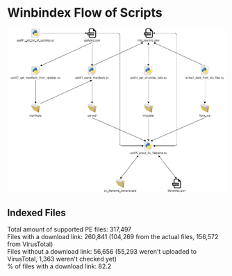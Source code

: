 # Winbindex Flow of Scripts

![winbindex-scripts-flow.png](winbindex-scripts-flow.png)

## Indexed Files

<!--FileStats-->
Total amount of supported PE files: 317,497  
Files with a download link: 260,841 (104,269 from the actual files, 156,572 from VirusTotal)  
Files without a download link: 56,656 (55,293 weren't uploaded to VirusTotal, 1,363 weren't checked yet)  
% of files with a download link: 82.2  
<!--/FileStats-->
